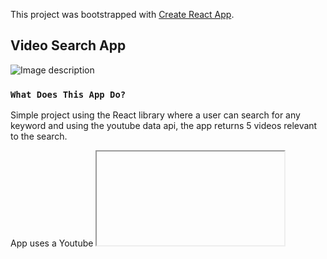 This project was bootstrapped with [Create React App](https://github.com/facebook/create-react-app).

## Video Search App

![Image description](https://353a23c500dde3b2ad58-c49fe7e7355d384845270f4a7a0a7aa1.ssl.cf2.rackcdn.com/5e5869a12f98e1000a74c05e/screenshot.png)

### `What Does This App Do?`

Simple project using the React library where a user can search for any keyword and using the youtube data api, the app returns 5 videos relevant to the search.

App uses a Youtube <iframe /> to display the selected video

### `Libraries / Packages Used`

create-react-app </br>
axios </br>
semantic-ui
